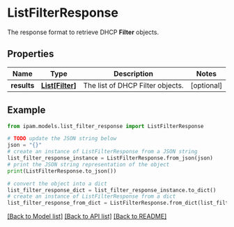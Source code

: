 # ListFilterResponse

The response format to retrieve DHCP __Filter__ objects.

## Properties

Name | Type | Description | Notes
------------ | ------------- | ------------- | -------------
**results** | [**List[Filter]**](Filter.md) | The list of DHCP Filter objects. | [optional] 

## Example

```python
from ipam.models.list_filter_response import ListFilterResponse

# TODO update the JSON string below
json = "{}"
# create an instance of ListFilterResponse from a JSON string
list_filter_response_instance = ListFilterResponse.from_json(json)
# print the JSON string representation of the object
print(ListFilterResponse.to_json())

# convert the object into a dict
list_filter_response_dict = list_filter_response_instance.to_dict()
# create an instance of ListFilterResponse from a dict
list_filter_response_from_dict = ListFilterResponse.from_dict(list_filter_response_dict)
```
[[Back to Model list]](../README.md#documentation-for-models) [[Back to API list]](../README.md#documentation-for-api-endpoints) [[Back to README]](../README.md)


